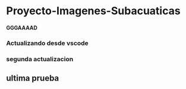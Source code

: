 # Proyecto-Imagenes-Subacuaticas

#### GGGAAAAD
### Actualizando desde vscode
### segunda actualizacion
## ultima prueba